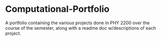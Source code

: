 # Computational-Portfolio
A portfolio containing the various projects done in PHY 2200 over the course of the semester, along with a readme doc w/descriptions of each project.
